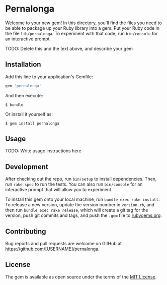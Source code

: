 # Pernalonga

Welcome to your new gem! In this directory, you'll find the files you need to be able to package up your Ruby library into a gem. Put your Ruby code in the file `lib/pernalonga`. To experiment with that code, run `bin/console` for an interactive prompt.

TODO: Delete this and the text above, and describe your gem

## Installation

Add this line to your application's Gemfile:

```ruby
gem 'pernalonga'
```

And then execute:

    $ bundle

Or install it yourself as:

    $ gem install pernalonga

## Usage

TODO: Write usage instructions here

## Development

After checking out the repo, run `bin/setup` to install dependencies. Then, run `rake spec` to run the tests. You can also run `bin/console` for an interactive prompt that will allow you to experiment.

To install this gem onto your local machine, run `bundle exec rake install`. To release a new version, update the version number in `version.rb`, and then run `bundle exec rake release`, which will create a git tag for the version, push git commits and tags, and push the `.gem` file to [rubygems.org](https://rubygems.org).

## Contributing

Bug reports and pull requests are welcome on GitHub at https://github.com/[USERNAME]/pernalonga.


## License

The gem is available as open source under the terms of the [MIT License](http://opensource.org/licenses/MIT).

